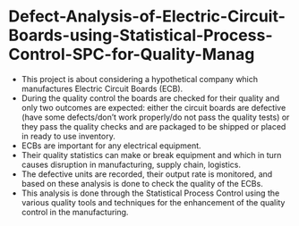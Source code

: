 # Defect-Analysis-of-Electric-Circuit-Boards-using-Statistical-Process-Control-SPC-for-Quality-Manag
- This project is about considering a hypothetical company which manufactures Electric Circuit Boards (ECB). 
- During the quality control the boards are checked for their quality and only two outcomes are expected: either the circuit boards are defective
(have some defects/don’t work properly/do not pass the quality tests) or they pass the quality checks and are packaged to be shipped or placed in ready to use inventory. 
- ECBs are important for any electrical equipment. 
- Their quality statistics can make or break equipment and which in turn causes disruption in manufacturing, supply chain, logistics.  
- The defective units are recorded, their output rate is monitored, and based on these analysis is done to check the quality of the ECBs. 
- This analysis is done through the Statistical Process Control using the various quality tools and techniques for the enhancement of the quality control in the manufacturing.
